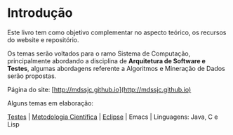 # Introdução

Este livro tem como objetivo complementar no aspecto teórico, os recursos do website e repositório.

Os temas serão voltados para o ramo Sistema de Computação, principalmente abordando a disciplina de **Arquitetura de Software e Testes**, algumas abordagens referente a Algoritmos e Mineração de Dados serão propostas.

Página do site: [http://mdssjc.github.io](http://mdssjc.github.io)

Alguns temas em elaboração:

[Testes](testes/README.md) |
[Metodologia Científica](metodologia_cientifica/README.md) |
[Eclipse](eclipse/README.md) |
Emacs |
Linguagens: Java, C e Lisp